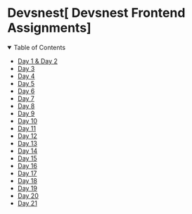 # Devsnest[ Devsnest Frontend Assignments]

<details open="open">
  <summary>Table of Contents</summary>
    <ul>
      <li><a href="https://github.com/jahnvisrivastava100/Devsnest/tree/main/Day01%20and%20Day02">Day 1 & Day 2</a></li>
      <li><a href="https://github.com/jahnvisrivastava100/Devsnest/tree/main/Day03">Day 3</a></li>
      <li><a href="https://github.com/jahnvisrivastava100/Devsnest/tree/main/Day04">Day 4</a></li>  
      <li><a href="https://github.com/jahnvisrivastava100/Devsnest/tree/main/Day05">Day 5</a></li>
      <li><a href="https://github.com/jahnvisrivastava100/Devsnest/tree/main/Day06">Day 6</a></li>
      <li><a href="https://github.com/jahnvisrivastava100/Devsnest/tree/main/Day07">Day 7</a></li>
      <li><a href="https://github.com/jahnvisrivastava100/Devsnest/tree/main/Day08">Day 8 </a></li>
       <li><a href="https://github.com/jahnvisrivastava100/Devsnest/tree/main/Day09">Day 9 </a></li>
       <li><a href="https://github.com/jahnvisrivastava100/Devsnest/tree/main/Day10">Day 10</a></li>
       <li><a href="https://github.com/jahnvisrivastava100/Devsnest/tree/main/Day11">Day 11</a></li>
       <li><a href="https://github.com/jahnvisrivastava100/Devsnest/tree/main/Day12">Day 12</a></li>
       <li><a href="https://github.com/jahnvisrivastava100/Devsnest/tree/main/Day13">Day 13</a></li>
       <li><a href="https://github.com/jahnvisrivastava100/Devsnest/tree/main/Day14">Day 14</a></li>
       <li><a href="https://github.com/jahnvisrivastava100/Devsnest/tree/main/day15">Day 15</a></li>
       <li><a href="https://github.com/jahnvisrivastava100/Devsnest/tree/main/day16">Day 16</a></li>
       <li><a href="https://github.com/jahnvisrivastava100/Devsnest/tree/main/day17">Day 17</a></li>
       <li><a href="https://github.com/jahnvisrivastava100/Devsnest/tree/main/day18">Day 18</a></li>
       <li><a href="https://github.com/jahnvisrivastava100/Devsnest/tree/main/day19">Day 19</a></li>
       <li><a href="https://github.com/jahnvisrivastava100/Devsnest/tree/main/day20">Day 20</a></li>
        <li><a href="https://github.com/jahnvisrivastava100/Devsnest/tree/main/day21">Day 21</a></li>
   
</details>
